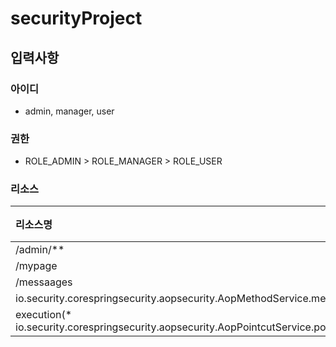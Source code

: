 ﻿# securityProject
 
## 입력사항
### 아이디
  - admin, manager, user
### 권한
  - ROLE_ADMIN > ROLE_MANAGER > ROLE_USER
### 리소스
|리소스명 | 권한 방식 | 순위 |
|:----------|:----------:|:----------:|
|/admin/**|url|0|
|/mypage|url|1|
|/messaages|url|2|
|io.security.corespringsecurity.aopsecurity.AopMethodService.methodSecured|method|3|
|execution(* io.security.corespringsecurity.aopsecurity.AopPointcutService.pointcut*(..))|pointcut|4|
